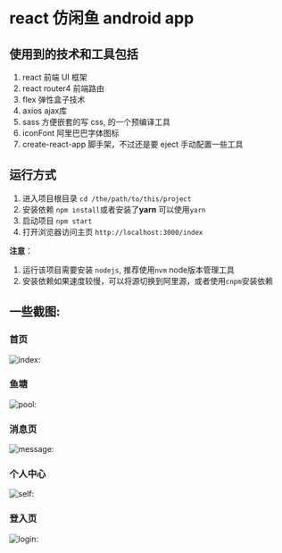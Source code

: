 # react 仿闲鱼 android app

## 使用到的技术和工具包括

1. react 前端 UI 框架
2. react router4 前端路由
3. flex 弹性盒子技术
4. axios ajax库
5. sass 方便嵌套的写 css, 的一个预编译工具
6. iconFont 阿里巴巴字体图标
7. create-react-app 脚手架，不过还是要 eject 手动配置一些工具

## 运行方式

1. 进入项目根目录 `cd /the/path/to/this/project`
2. 安装依赖 `npm install`或者安装了**yarn** 可以使用`yarn`
3. 启动项目 `npm start`
4. 打开浏览器访问主页 `http://localhost:3000/index`

**注意**：

1. 运行该项目需要安装 `nodejs`, 推荐使用`nvm` node版本管理工具
2. 安装依赖如果速度较慢，可以将源切换到阿里源，或者使用`cnpm`安装依赖

## 一些截图:

### 首页

![index:](https://github.com/tjx666/xianyu/blob/master/screenshot/index.png?raw=true)

### 鱼塘

![pool:](https://github.com/tjx666/xianyu/blob/master/screenshot/pool.png?raw=true)

### 消息页

![message:](https://github.com/tjx666/xianyu/blob/master/screenshot/message.png?raw=true)

### 个人中心

![self:](https://github.com/tjx666/xianyu/blob/master/screenshot/self.png?raw=true)

### 登入页

![login:](https://github.com/tjx666/xianyu/blob/master/screenshot/login.png?raw=true)
